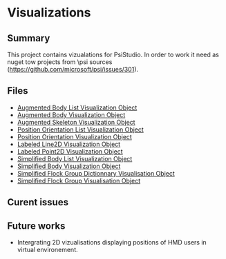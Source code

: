 # Visualizations

## Summary
This project contains vizualations for PsiStudio. In order to work it need as nuget tow projects from \psi sources (https://github.com/microsoft/psi/issues/301).  

## Files
* [Augmented Body List Visualization Object](src/VisualizationObjects/AugmentedBodyListVisualizationObject.cs)
* [Augmented Body Visualization Object](src/VisualizationObjects/AugmentedBodyVisualizationObject.cs)
* [Augmented Skeleton Visualization Object](src/VisualizationObjects/AugmentedSkeletonVisualizationObject.cs)
* [Position Orientation List Visualization Object](src/VisualizationObjects/PositionOrientationListVisualizationObject.cs)
* [Position Orientation Visualization Object](src/VisualizationObjects/PositionOrientationVisualizationObject.cs)
* [Labeled Line2D Visualization Object](src/VisualizationObjects/LabeledLine2DVisualizationObject.cs)
* [Labeled Point2D Visualization Object](src/VisualizationObjects/LabeledPoint2DVisualizationObject.cs)
* [Simplified Body List Visualization Object](src/VisualizationObjects/SimplifiedBodyListVisualizationObject.cs)
* [Simplified Body Visualization Object](src/VisualizationObjects/SimplifiedBodyVisualizationObject.cs)
* [Simplified Flock Group Dictionnary Visualisation Object](src/VisualizationObjects/SimplifiedFlockGroupDictionnaryVisualisationObject.cs)
* [Simplified Flock Group Visualisation Object](src/VisualizationObjects/SimplifiedFlockGroupVisualisationObject.cs)

## Curent issues

## Future works
* Intergrating 2D vizualisations displaying positions of HMD users in virtual environement.
